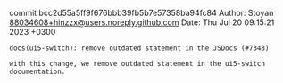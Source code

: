 commit bcc2d55a5ff9f676bbb39fb5b7e57358ba94fc84
Author: Stoyan <88034608+hinzzx@users.noreply.github.com>
Date:   Thu Jul 20 09:15:21 2023 +0300

    docs(ui5-switch): remove outdated statement in the JSDocs (#7348)
    
    with this change, we remove outdated statement in the ui5-switch documentation.
